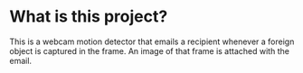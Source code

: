 # What is this project?

This is a webcam motion detector that emails a recipient whenever a foreign object is captured in the frame. An image of that frame is attached with the email.

